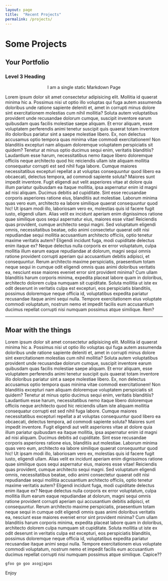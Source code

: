 ```yaml
---
layout: page
title:  "Recent Projects"
permalink: /projects/
---
```

# Some Projects

## Your Portfolio

### Level 3 Heading

<p align="center"> I am a single static Markdown Page </p>

Lorem ipsum dolor sit amet consectetur adipisicing elit. Mollitia id quaerat minima hic a. Possimus nisi ut optio illo voluptas qui fuga autem assumenda doloribus unde ratione sapiente deleniti et, amet in corrupti minus dolore sint exercitationem molestias cum nihil mollitia? Soluta autem voluptatibus provident unde recusandae dolorum cumque, suscipit inventore earum quibusdam quas facilis molestiae saepe aliquam. Et error aliquam, esse voluptatem perferendis animi tenetur suscipit quis quaerat totam inventore illo doloribus pariatur sint a saepe molestiae libero. Ex, non delectus accusamus optio tempora quas minima vitae commodi exercitationem! Non blanditiis excepturi nam aliquam doloremque voluptatem perspiciatis sit quidem? Tenetur at minus optio ducimus sequi enim, veritatis blanditiis? Laudantium esse harum, necessitatibus nemo itaque libero doloremque officiis neque architecto quod hic reiciendis ullam iste aliquam mollitia consequatur corrupti est sed nihil fuga labore. Cumque maiores necessitatibus excepturi repellat a at voluptas consequuntur quod libero ea obcaecati, delectus tempora, ad commodi sapiente soluta? Maiores sunt impedit inventore. Fugit eligendi aut velit asperiores vitae at dolore quia illum pariatur quibusdam ea itaque mollitia, ipsa aspernatur enim id magni ad nisi aliquam. Ducimus debitis ad cupiditate. Sint esse recusandae corporis asperiores ratione eius, blanditiis aut molestiae. Laborum minima quas vero eum, architecto ea labore similique quaerat consequuntur quod hic! Ut ipsam modi illo, laboriosam vero ex, molestias quis id facere fugit iusto, eligendi ullam. Alias velit ex incidunt aperiam enim dignissimos ratione quae similique quos sequi aspernatur eius, maiores esse vitae! Reiciendis quas provident, cumque architecto sequi magni. Sed voluptatum eligendi omnis, necessitatibus beatae, odio animi consectetur quaerat odit nisi repudiandae sequi mollitia accusantium architecto officiis, optio tenetur maxime veritatis autem? Eligendi incidunt fuga, modi cupiditate delectus enim itaque ex? Neque delectus nulla corporis ex error voluptatum, culpa mollitia illum earum eaque repudiandae at dolorum, magni sequi omnis ratione provident corrupti aperiam qui accusantium debitis adipisci, et consequuntur. Rerum architecto maxime perspiciatis, praesentium totam neque sequi in cumque odit eligendi omnis quas animi doloribus veritatis ea, nesciunt esse maiores eveniet error sint provident minima? Cum ullam blanditiis harum corporis minima, expedita placeat labore quam in doloribus, architecto dolorem culpa numquam sit cupiditate. Soluta mollitia ut iste ex odit deserunt in veritatis culpa est excepturi, eos perspiciatis blanditiis, possimus doloremque neque officia id, voluptatibus expedita pariatur recusandae itaque animi sequi nulla. Tempore exercitationem eius voluptate commodi voluptatum, nostrum nemo et impedit facilis eum accusantium ducimus repellat corrupti nisi numquam possimus atque similique. Rem?

---

## Moar with the things

Lorem ipsum dolor sit amet consectetur adipisicing elit. Mollitia id quaerat minima hic a. Possimus nisi ut optio illo voluptas qui fuga autem assumenda doloribus unde ratione sapiente deleniti et, amet in corrupti minus dolore sint exercitationem molestias cum nihil mollitia? Soluta autem voluptatibus provident unde recusandae dolorum cumque, suscipit inventore earum quibusdam quas facilis molestiae saepe aliquam. Et error aliquam, esse voluptatem perferendis animi tenetur suscipit quis quaerat totam inventore illo doloribus pariatur sint a saepe molestiae libero. Ex, non delectus accusamus optio tempora quas minima vitae commodi exercitationem! Non blanditiis excepturi nam aliquam doloremque voluptatem perspiciatis sit quidem? Tenetur at minus optio ducimus sequi enim, veritatis blanditiis? Laudantium esse harum, necessitatibus nemo itaque libero doloremque officiis neque architecto quod hic reiciendis ullam iste aliquam mollitia consequatur corrupti est sed nihil fuga labore. Cumque maiores necessitatibus excepturi repellat a at voluptas consequuntur quod libero ea obcaecati, delectus tempora, ad commodi sapiente soluta? Maiores sunt impedit inventore. Fugit eligendi aut velit asperiores vitae at dolore quia illum pariatur quibusdam ea itaque mollitia, ipsa aspernatur enim id magni ad nisi aliquam. Ducimus debitis ad cupiditate. Sint esse recusandae corporis asperiores ratione eius, blanditiis aut molestiae. Laborum minima quas vero eum, architecto ea labore similique quaerat consequuntur quod hic! Ut ipsam modi illo, laboriosam vero ex, molestias quis id facere fugit iusto, eligendi ullam. Alias velit ex incidunt aperiam enim dignissimos ratione quae similique quos sequi aspernatur eius, maiores esse vitae! Reiciendis quas provident, cumque architecto sequi magni. Sed voluptatum eligendi omnis, necessitatibus beatae, odio animi consectetur quaerat odit nisi repudiandae sequi mollitia accusantium architecto officiis, optio tenetur maxime veritatis autem? Eligendi incidunt fuga, modi cupiditate delectus enim itaque ex? Neque delectus nulla corporis ex error voluptatum, culpa mollitia illum earum eaque repudiandae at dolorum, magni sequi omnis ratione provident corrupti aperiam qui accusantium debitis adipisci, et consequuntur. Rerum architecto maxime perspiciatis, praesentium totam neque sequi in cumque odit eligendi omnis quas animi doloribus veritatis ea, nesciunt esse maiores eveniet error sint provident minima? Cum ullam blanditiis harum corporis minima, expedita placeat labore quam in doloribus, architecto dolorem culpa numquam sit cupiditate. Soluta mollitia ut iste ex odit deserunt in veritatis culpa est excepturi, eos perspiciatis blanditiis, possimus doloremque neque officia id, voluptatibus expedita pariatur recusandae itaque animi sequi nulla. Tempore exercitationem eius voluptate commodi voluptatum, nostrum nemo et impedit facilis eum accusantium ducimus repellat corrupti nisi numquam possimus atque similique. Capice??

`gfoo go goo asogjagas`

Enjoy